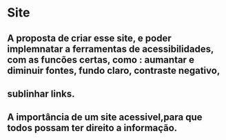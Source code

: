 # Site
## A proposta de criar esse site, e poder implemnatar a ferramentas de acessibilidades, com as funcões certas, como : aumantar e diminuir fontes, fundo claro, contraste negativo, 
## sublinhar links.
## A importância de um site acessivel,para que todos possam ter direito a informação.
